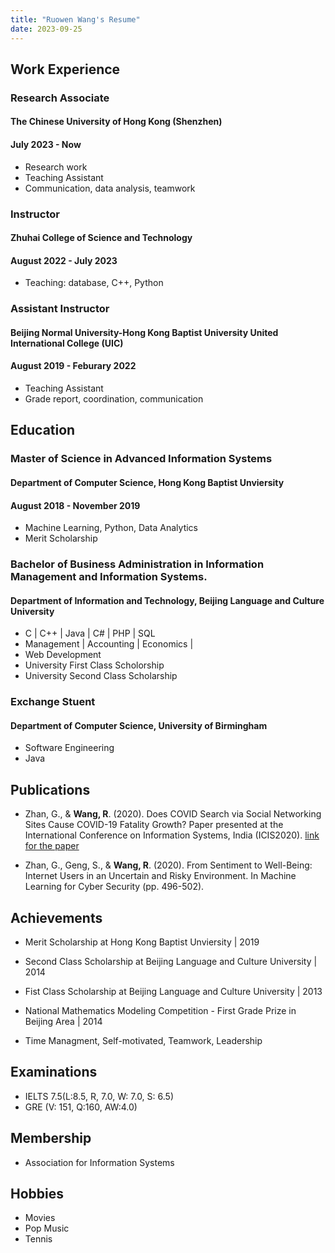 ```yaml
---
title: "Ruowen Wang's Resume"
date: 2023-09-25
---
```


## Work Experience

### Research Associate 
#### The Chinese University of Hong Kong (Shenzhen) 
#### July 2023 - Now

- Research work 
- Teaching Assistant
- Communication, data analysis, teamwork

### Instructor 
#### Zhuhai College of Science and Technology
#### August 2022 - July 2023
- Teaching: database, C++, Python


### Assistant Instructor
#### Beijing Normal University-Hong Kong Baptist University United International College (UIC)
#### August 2019 - Feburary 2022

- Teaching Assistant
- Grade report, coordination, communication
## Education

### Master of Science in Advanced Information Systems
#### Department of Computer Science, Hong Kong Baptist Unviersity
#### August 2018 - November 2019

- Machine Learning, Python, Data Analytics
- Merit Scholarship

### Bachelor of Business Administration in Information Management and Information Systems.

#### Department of Information and Technology, Beijing Language and Culture University
- C | C++ | Java | C# | PHP | SQL
- Management | Accounting | Economics |
- Web Development 
- University First Class Scholorship
- University Second Class Scholarship



### Exchange Stuent
#### Department of Computer Science, University of Birmingham
- Software Engineering
- Java

## Publications

- Zhan, G., & **Wang, R**. (2020). Does COVID Search via Social Networking Sites Cause COVID-19 Fatality Growth? Paper presented at the International Conference on Information Systems, India (ICIS2020). [link for the paper](https://aisel.aisnet.org/icis2020/is_health/is_health/20/)

- Zhan, G., Geng, S., & **Wang, R**. (2020). From Sentiment to Well-Being: Internet Users in an Uncertain and Risky Environment. In Machine Learning for Cyber Security (pp. 496-502).

## Achievements

- Merit Scholarship at Hong Kong Baptist Unviersity | 2019

- Second Class Scholarship at Beijing Language and Culture University | 2014

- Fist Class Scholarship at Beijing Language and Culture University | 2013

- National Mathematics Modeling Competition - First Grade Prize in Beijing Area | 2014

- Time Managment, Self-motivated, Teamwork, Leadership


## Examinations

- IELTS 7.5(L:8.5, R, 7.0, W: 7.0, S: 6.5)
- GRE (V: 151, Q:160, AW:4.0)

## Membership
- Association for Information Systems

## Hobbies

- Movies
- Pop Music
- Tennis